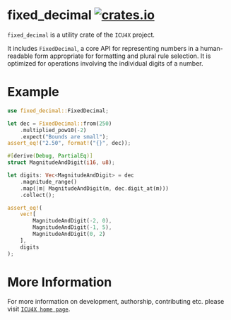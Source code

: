# fixed_decimal [![crates.io](http://meritbadge.herokuapp.com/fixed_decimal)](https://crates.io/crates/fixed_decimal)

`fixed_decimal` is a utility crate of the `ICU4X` project.

It includes `FixedDecimal`, a core API for representing numbers in a human-readable form
appropriate for formatting and plural rule selection. It is optimized for operations involving
the individual digits of a number.

# Example

```rust
use fixed_decimal::FixedDecimal;

let dec = FixedDecimal::from(250)
    .multiplied_pow10(-2)
    .expect("Bounds are small");
assert_eq!("2.50", format!("{}", dec));

#[derive(Debug, PartialEq)]
struct MagnitudeAndDigit(i16, u8);

let digits: Vec<MagnitudeAndDigit> = dec
    .magnitude_range()
    .map(|m| MagnitudeAndDigit(m, dec.digit_at(m)))
    .collect();

assert_eq!(
    vec![
        MagnitudeAndDigit(-2, 0),
        MagnitudeAndDigit(-1, 5),
        MagnitudeAndDigit(0, 2)
    ],
    digits
);
```

# More Information

For more information on development, authorship, contributing etc. please visit [`ICU4X home page`](https://github.com/unicode-org/icu4x).
